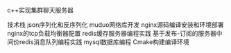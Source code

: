 c++实现集群聊天服务器

技术栈
json序列化和反序列化
muduo网络库开发
nginx源码编译安装和环境部署
nginx的tcp负载均衡器配置
redis缓存服务器编程实践
基于发布-订阅的服务器中间价redis消息队列编程实践
mysql数据库编程
Cmake构建编译环境